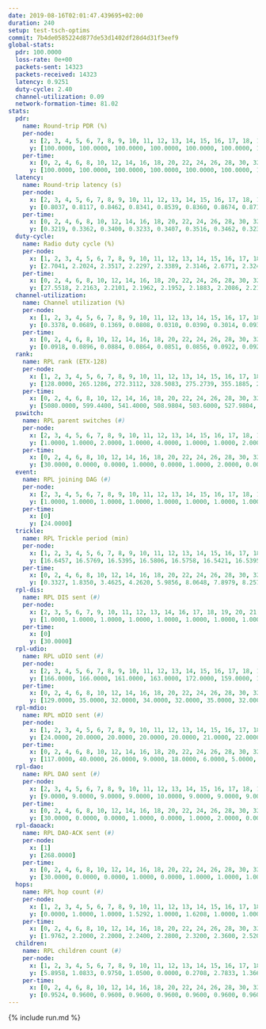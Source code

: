 ```yaml
---
date: 2019-08-16T02:01:47.439695+02:00
duration: 240
setup: test-tsch-optims
commit: 7b4de0585224d877de53d1402df28d4d31f3eef9
global-stats:
  pdr: 100.0000
  loss-rate: 0e+00
  packets-sent: 14323
  packets-received: 14323
  latency: 0.9251
  duty-cycle: 2.40
  channel-utilization: 0.09
  network-formation-time: 81.02
stats:
  pdr:
    name: Round-trip PDR (%)
    per-node:
      x: [2, 3, 4, 5, 6, 7, 8, 9, 10, 11, 12, 13, 14, 15, 16, 17, 18, 19, 20, 21, 22, 23, 24, 25]
      y: [100.0000, 100.0000, 100.0000, 100.0000, 100.0000, 100.0000, 100.0000, 100.0000, 100.0000, 100.0000, 100.0000, 100.0000, 100.0000, 100.0000, 100.0000, 100.0000, 100.0000, 100.0000, 100.0000, 100.0000, 100.0000, 100.0000, 100.0000, 100.0000]
    per-time:
      x: [0, 2, 4, 6, 8, 10, 12, 14, 16, 18, 20, 22, 24, 26, 28, 30, 32, 34, 36, 38, 40, 42, 44, 46, 48, 50, 52, 54, 56, 58, 60, 62, 64, 66, 68, 70, 72, 74, 76, 78, 80, 82, 84, 86, 88, 90, 92, 94, 96, 98, 100, 102, 104, 106, 108, 110, 112, 114, 116, 118, 120, 122, 124, 126, 128, 130, 132, 134, 136, 138, 140, 142, 144, 146, 148, 150, 152, 154, 156, 158, 160, 162, 164, 166, 168, 170, 172, 174, 176, 178, 180, 182, 184, 186, 188, 190, 192, 194, 196, 198, 200, 202, 204, 206, 208, 210, 212, 214, 216, 218, 220, 222, 224, 226, 228, 230, 232, 234, 236, 238, 240]
      y: [100.0000, 100.0000, 100.0000, 100.0000, 100.0000, 100.0000, 100.0000, 100.0000, 100.0000, 100.0000, 100.0000, 100.0000, 100.0000, 100.0000, 100.0000, 100.0000, 100.0000, 100.0000, 100.0000, 100.0000, 100.0000, 100.0000, 100.0000, 100.0000, 100.0000, 100.0000, 100.0000, 100.0000, 100.0000, 100.0000, 100.0000, 100.0000, 100.0000, 100.0000, 100.0000, 100.0000, 100.0000, 100.0000, 100.0000, 100.0000, 100.0000, 100.0000, 100.0000, 100.0000, 100.0000, 100.0000, 100.0000, 100.0000, 100.0000, 100.0000, 100.0000, 100.0000, 100.0000, 100.0000, 100.0000, 100.0000, 100.0000, 100.0000, 100.0000, 100.0000, 100.0000, 100.0000, 100.0000, 100.0000, 100.0000, 100.0000, 100.0000, 100.0000, 100.0000, 100.0000, 100.0000, 100.0000, 100.0000, 100.0000, 100.0000, 100.0000, 100.0000, 100.0000, 100.0000, 100.0000, 100.0000, 100.0000, 100.0000, 100.0000, 100.0000, 100.0000, 100.0000, 100.0000, 100.0000, 100.0000, 100.0000, 100.0000, 100.0000, 100.0000, 100.0000, 100.0000, 100.0000, 100.0000, 100.0000, 100.0000, 100.0000, 100.0000, 100.0000, 100.0000, 100.0000, 100.0000, 100.0000, 100.0000, 100.0000, 100.0000, 100.0000, 100.0000, 100.0000, 100.0000, 100.0000, 100.0000, 100.0000, 100.0000, 100.0000, 100.0000, null]
  latency:
    name: Round-trip latency (s)
    per-node:
      x: [2, 3, 4, 5, 6, 7, 8, 9, 10, 11, 12, 13, 14, 15, 16, 17, 18, 19, 20, 21, 22, 23, 24, 25]
      y: [0.8037, 0.8117, 0.8462, 0.8341, 0.8539, 0.8360, 0.8674, 0.8712, 0.8699, 0.9182, 0.8812, 0.9176, 0.9254, 0.9072, 0.9207, 0.9581, 0.9503, 0.9722, 1.0000, 1.0150, 0.9840, 1.1029, 1.0986, 1.0277]
    per-time:
      x: [0, 2, 4, 6, 8, 10, 12, 14, 16, 18, 20, 22, 24, 26, 28, 30, 32, 34, 36, 38, 40, 42, 44, 46, 48, 50, 52, 54, 56, 58, 60, 62, 64, 66, 68, 70, 72, 74, 76, 78, 80, 82, 84, 86, 88, 90, 92, 94, 96, 98, 100, 102, 104, 106, 108, 110, 112, 114, 116, 118, 120, 122, 124, 126, 128, 130, 132, 134, 136, 138, 140, 142, 144, 146, 148, 150, 152, 154, 156, 158, 160, 162, 164, 166, 168, 170, 172, 174, 176, 178, 180, 182, 184, 186, 188, 190, 192, 194, 196, 198, 200, 202, 204, 206, 208, 210, 212, 214, 216, 218, 220, 222, 224, 226, 228, 230, 232, 234, 236, 238, 240]
      y: [0.3219, 0.3362, 0.3400, 0.3233, 0.3407, 0.3516, 0.3462, 0.3237, 0.3325, 0.3408, 0.3536, 0.3195, 0.3540, 0.3487, 0.3591, 0.3413, 0.2998, 0.3196, 0.3318, 0.3422, 0.4182, 0.4386, 0.4092, 0.4049, 0.4561, 0.5533, 0.3628, 0.3612, 0.4077, 0.3063, 0.4249, 0.6294, 0.5482, 0.4397, 0.3525, 0.3509, 0.6092, 1.0244, 0.8005, 0.5516, 0.4675, 0.3762, 0.5773, 1.2533, 1.1367, 0.8274, 0.6037, 0.6114, 0.6835, 1.2618, 1.2782, 1.2643, 1.0792, 0.7924, 0.7386, 1.2592, 1.2732, 1.2701, 1.2765, 1.2435, 0.9796, 1.2518, 1.2805, 1.2729, 1.2609, 1.2990, 1.3053, 1.2567, 1.2515, 1.2685, 1.2654, 1.2658, 1.2943, 1.2751, 1.2540, 1.2499, 1.2822, 1.2989, 1.2921, 1.2816, 1.2743, 1.2671, 1.2688, 1.2774, 1.2565, 1.2454, 1.2579, 1.2585, 1.2572, 1.2689, 1.2646, 1.2585, 1.2674, 1.2897, 1.2528, 1.2829, 1.2707, 1.2793, 1.2945, 1.2664, 1.2588, 1.2429, 1.2548, 1.2349, 1.2446, 1.2544, 1.2776, 1.2298, 1.2605, 1.2017, 1.2467, 1.2336, 1.2378, 1.2407, 1.2117, 1.2241, 1.2511, 1.2372, 1.2385, 1.2410, null]
  duty-cycle:
    name: Radio duty cycle (%)
    per-node:
      x: [1, 2, 3, 4, 5, 6, 7, 8, 9, 10, 11, 12, 13, 14, 15, 16, 17, 18, 19, 20, 21, 22, 23, 24, 25]
      y: [2.7041, 2.2024, 2.3517, 2.2297, 2.3389, 2.3146, 2.6771, 2.3247, 2.3027, 2.3002, 2.2668, 2.1824, 2.5119, 2.4042, 2.3962, 2.6880, 2.3159, 2.4272, 2.3883, 2.5215, 2.4043, 2.5232, 2.4156, 2.4493, 2.4009]
    per-time:
      x: [0, 2, 4, 6, 8, 10, 12, 14, 16, 18, 20, 22, 24, 26, 28, 30, 32, 34, 36, 38, 40, 42, 44, 46, 48, 50, 52, 54, 56, 58, 60, 62, 64, 66, 68, 70, 72, 74, 76, 78, 80, 82, 84, 86, 88, 90, 92, 94, 96, 98, 100, 102, 104, 106, 108, 110, 112, 114, 116, 118, 120, 122, 124, 126, 128, 130, 132, 134, 136, 138, 140, 142, 144, 146, 148, 150, 152, 154, 156, 158, 160, 162, 164, 166, 168, 170, 172, 174, 176, 178, 180, 182, 184, 186, 188, 190, 192, 194, 196, 198, 200, 202, 204, 206, 208, 210, 212, 214, 216, 218, 220, 222, 224, 226, 228, 230, 232, 234, 236, 238, 240]
      y: [27.5518, 2.2163, 2.2101, 2.1962, 2.1952, 2.1883, 2.2086, 2.2125, 2.2043, 2.1995, 2.2036, 2.1951, 2.1978, 2.1933, 2.2355, 2.2061, 2.1900, 2.1816, 2.1921, 2.1728, 2.2119, 2.2471, 2.2250, 2.2315, 2.2180, 2.2625, 2.2184, 2.1883, 2.2149, 2.2123, 2.1704, 2.1953, 2.1835, 2.1602, 2.1752, 2.1813, 2.1727, 2.1779, 2.1891, 2.1949, 2.1731, 2.1780, 2.1922, 2.1951, 2.1655, 2.1764, 2.1793, 2.1658, 2.1847, 2.1847, 2.1854, 2.1846, 2.1839, 2.1756, 2.1791, 2.1828, 2.1802, 2.1886, 2.1877, 2.1869, 2.2112, 2.1824, 2.1854, 2.1987, 2.1781, 2.1845, 2.1954, 2.2026, 2.1766, 2.1740, 2.1682, 2.1971, 2.1979, 2.1839, 2.1888, 2.1729, 2.1848, 2.2013, 2.2114, 2.2109, 2.1854, 2.1869, 2.1821, 2.1863, 2.1871, 2.1801, 2.1715, 2.1779, 2.1859, 2.1733, 2.1762, 2.1895, 2.1793, 2.2144, 2.1903, 2.1801, 2.1855, 2.1857, 2.2009, 2.2051, 2.2010, 2.1855, 2.2054, 2.1849, 2.1863, 2.1908, 2.1851, 2.1866, 2.1696, 2.1724, 2.1636, 2.1940, 2.1681, 2.1827, 2.1794, 2.1751, 2.1819, 2.1863, 2.1857, 2.1757, null]
  channel-utilization:
    name: Channel utilization (%)
    per-node:
      x: [1, 2, 3, 4, 5, 6, 7, 8, 9, 10, 11, 12, 13, 14, 15, 16, 17, 18, 19, 20, 21, 22, 23, 24, 25]
      y: [0.3378, 0.0689, 0.1369, 0.0808, 0.0310, 0.0390, 0.3014, 0.0937, 0.0545, 0.0493, 0.0325, 0.0621, 0.0579, 0.0320, 0.1148, 0.1987, 0.0363, 0.0685, 0.0519, 0.0658, 0.0534, 0.0581, 0.0364, 0.0324, 0.0338]
    per-time:
      x: [0, 2, 4, 6, 8, 10, 12, 14, 16, 18, 20, 22, 24, 26, 28, 30, 32, 34, 36, 38, 40, 42, 44, 46, 48, 50, 52, 54, 56, 58, 60, 62, 64, 66, 68, 70, 72, 74, 76, 78, 80, 82, 84, 86, 88, 90, 92, 94, 96, 98, 100, 102, 104, 106, 108, 110, 112, 114, 116, 118, 120, 122, 124, 126, 128, 130, 132, 134, 136, 138, 140, 142, 144, 146, 148, 150, 152, 154, 156, 158, 160, 162, 164, 166, 168, 170, 172, 174, 176, 178, 180, 182, 184, 186, 188, 190, 192, 194, 196, 198, 200, 202, 204, 206, 208, 210, 212, 214, 216, 218, 220, 222, 224, 226, 228, 230, 232, 234, 236, 238, 240]
      y: [0.0918, 0.0896, 0.0884, 0.0864, 0.0851, 0.0856, 0.0922, 0.0923, 0.0898, 0.0901, 0.0923, 0.0887, 0.0898, 0.0895, 0.1030, 0.0924, 0.0859, 0.0833, 0.0874, 0.0811, 0.0935, 0.1056, 0.0970, 0.0980, 0.0938, 0.1075, 0.0939, 0.0863, 0.0934, 0.0946, 0.0813, 0.0891, 0.0839, 0.0765, 0.0806, 0.0861, 0.0800, 0.0835, 0.0883, 0.0864, 0.0775, 0.0807, 0.0845, 0.0873, 0.0778, 0.0820, 0.0818, 0.0790, 0.0854, 0.0831, 0.0819, 0.0835, 0.0840, 0.0830, 0.0823, 0.0840, 0.0844, 0.0859, 0.0866, 0.0836, 0.0937, 0.0834, 0.0845, 0.0880, 0.0811, 0.0820, 0.0858, 0.0870, 0.0788, 0.0779, 0.0780, 0.0857, 0.0853, 0.0824, 0.0840, 0.0768, 0.0802, 0.0856, 0.0897, 0.0912, 0.0827, 0.0841, 0.0813, 0.0820, 0.0835, 0.0806, 0.0774, 0.0805, 0.0827, 0.0797, 0.0802, 0.0856, 0.0798, 0.0922, 0.0837, 0.0793, 0.0824, 0.0844, 0.0892, 0.0898, 0.0869, 0.0797, 0.0868, 0.0798, 0.0823, 0.0841, 0.0847, 0.0833, 0.0790, 0.0754, 0.0752, 0.0859, 0.0767, 0.0812, 0.0799, 0.0799, 0.0846, 0.0837, 0.0826, 0.0773, null]
  rank:
    name: RPL rank (ETX-128)
    per-node:
      x: [1, 2, 3, 4, 5, 6, 7, 8, 9, 10, 11, 12, 13, 14, 15, 16, 17, 18, 19, 20, 21, 22, 23, 24, 25]
      y: [128.0000, 265.1286, 272.3112, 328.5083, 275.2739, 355.1885, 273.4232, 281.4855, 427.3347, 403.8730, 536.7530, 429.9424, 412.2822, 573.1417, 486.8443, 461.8816, 809.9076, 623.2480, 604.2967, 899.0522, 706.8185, 915.5221, 1037.8968, 780.9879, 1042.4016]
    per-time:
      x: [0, 2, 4, 6, 8, 10, 12, 14, 16, 18, 20, 22, 24, 26, 28, 30, 32, 34, 36, 38, 40, 42, 44, 46, 48, 50, 52, 54, 56, 58, 60, 62, 64, 66, 68, 70, 72, 74, 76, 78, 80, 82, 84, 86, 88, 90, 92, 94, 96, 98, 100, 102, 104, 106, 108, 110, 112, 114, 116, 118, 120, 122, 124, 126, 128, 130, 132, 134, 136, 138, 140, 142, 144, 146, 148, 150, 152, 154, 156, 158, 160, 162, 164, 166, 168, 170, 172, 174, 176, 178, 180, 182, 184, 186, 188, 190, 192, 194, 196, 198, 200, 202, 204, 206, 208, 210, 212, 214, 216, 218, 220, 222, 224, 226, 228, 230, 232, 234, 236, 238, 240]
      y: [5080.0000, 599.4400, 541.4000, 508.9804, 503.6000, 527.9804, 531.5192, 512.2200, 491.4200, 501.2800, 507.8400, 514.7451, 496.4000, 497.1765, 494.1538, 524.6275, 570.2941, 587.4200, 584.1000, 588.5200, 594.1667, 569.5741, 544.3200, 555.2941, 534.8431, 528.9804, 541.4800, 550.2600, 559.8200, 543.4615, 534.4118, 528.4815, 497.2200, 475.4800, 487.2400, 492.3600, 485.9412, 468.5741, 474.5882, 469.8868, 458.0000, 468.1800, 466.3400, 479.1731, 476.0800, 479.2000, 470.7500, 462.8824, 464.7308, 463.1961, 459.9000, 458.0800, 449.8039, 444.4200, 443.0600, 447.4400, 446.0000, 473.3137, 510.6400, 533.7600, 540.4423, 535.9400, 501.3636, 502.4340, 475.0000, 478.0000, 464.9400, 447.7800, 444.6600, 438.5490, 445.5882, 443.9216, 435.5000, 436.1000, 440.1200, 437.1800, 438.3400, 436.3600, 439.7059, 448.8235, 455.4808, 449.2353, 454.5882, 456.0000, 457.7692, 445.9000, 442.9000, 454.9245, 462.2800, 457.6863, 457.0800, 453.9600, 449.8000, 458.3333, 443.3000, 445.9000, 448.0600, 443.4800, 441.3725, 446.5600, 442.8846, 437.2200, 435.3333, 435.9423, 436.4510, 430.2800, 438.4118, 432.8846, 428.1200, 428.6400, 433.4000, 432.4200, 433.2200, 434.4400, 424.4000, 432.2075, 425.3800, 427.9400, 431.6667, 427.0200, null]
  pswitch:
    name: RPL parent switches (#)
    per-node:
      x: [2, 3, 4, 5, 6, 7, 8, 9, 10, 11, 12, 13, 14, 15, 16, 17, 18, 19, 20, 21, 22, 23, 24, 25]
      y: [1.0000, 1.0000, 2.0000, 1.0000, 4.0000, 1.0000, 1.0000, 2.0000, 4.0000, 7.0000, 3.0000, 1.0000, 7.0000, 4.0000, 5.0000, 9.0000, 10.0000, 6.0000, 9.0000, 8.0000, 9.0000, 12.0000, 9.0000, 9.0000]
    per-time:
      x: [0, 2, 4, 6, 8, 10, 12, 14, 16, 18, 20, 22, 24, 26, 28, 30, 32, 34, 36, 38, 40, 42, 44, 46, 48, 50, 52, 54, 56, 58, 60, 62, 64, 66, 68, 70, 72, 74, 76, 78, 80, 82, 84, 86, 88, 90, 92, 94, 96, 98, 100, 102, 104, 106, 108, 110, 112, 114, 116, 118, 120, 122, 124, 126, 128, 130, 132, 134, 136, 138, 140, 142, 144, 146, 148, 150, 152, 154, 156, 158, 160, 162, 164, 166, 168, 170, 172, 174, 176, 178, 180, 182, 184, 186, 188, 190, 192, 194, 196, 198, 200, 202, 204, 206, 208, 210, 212, 214, 216, 218, 220, 222, 224, 226, 228, 230, 232, 234, 236]
      y: [30.0000, 0.0000, 0.0000, 1.0000, 0.0000, 1.0000, 2.0000, 0.0000, 0.0000, 0.0000, 0.0000, 1.0000, 0.0000, 1.0000, 2.0000, 1.0000, 1.0000, 0.0000, 0.0000, 0.0000, 4.0000, 4.0000, 0.0000, 1.0000, 1.0000, 1.0000, 0.0000, 0.0000, 0.0000, 2.0000, 1.0000, 4.0000, 0.0000, 0.0000, 0.0000, 0.0000, 1.0000, 4.0000, 1.0000, 3.0000, 0.0000, 0.0000, 0.0000, 2.0000, 0.0000, 0.0000, 2.0000, 1.0000, 2.0000, 1.0000, 0.0000, 0.0000, 1.0000, 0.0000, 0.0000, 0.0000, 1.0000, 1.0000, 0.0000, 0.0000, 2.0000, 0.0000, 5.0000, 3.0000, 1.0000, 1.0000, 0.0000, 0.0000, 0.0000, 1.0000, 1.0000, 1.0000, 2.0000, 0.0000, 0.0000, 0.0000, 0.0000, 0.0000, 1.0000, 1.0000, 2.0000, 1.0000, 1.0000, 0.0000, 2.0000, 0.0000, 0.0000, 3.0000, 0.0000, 1.0000, 0.0000, 0.0000, 0.0000, 4.0000, 0.0000, 0.0000, 0.0000, 0.0000, 1.0000, 0.0000, 2.0000, 0.0000, 1.0000, 2.0000, 1.0000, 0.0000, 1.0000, 2.0000, 0.0000, 0.0000, 0.0000, 0.0000, 0.0000, 0.0000, 0.0000, 3.0000, 0.0000, 0.0000, 1.0000]
  event:
    name: RPL joining DAG (#)
    per-node:
      x: [2, 3, 4, 5, 6, 7, 8, 9, 10, 11, 12, 13, 14, 15, 16, 17, 18, 19, 20, 21, 22, 23, 24, 25]
      y: [1.0000, 1.0000, 1.0000, 1.0000, 1.0000, 1.0000, 1.0000, 1.0000, 1.0000, 1.0000, 1.0000, 1.0000, 1.0000, 1.0000, 1.0000, 1.0000, 1.0000, 1.0000, 1.0000, 1.0000, 1.0000, 1.0000, 1.0000, 1.0000]
    per-time:
      x: [0]
      y: [24.0000]
  trickle:
    name: RPL Trickle period (min)
    per-node:
      x: [1, 2, 3, 4, 5, 6, 7, 8, 9, 10, 11, 12, 13, 14, 15, 16, 17, 18, 19, 20, 21, 22, 23, 24, 25]
      y: [16.6457, 16.5769, 16.5395, 16.5806, 16.5758, 16.5421, 16.5395, 16.5395, 16.5338, 16.5415, 16.4586, 16.4756, 16.5231, 16.5460, 16.4811, 16.5386, 16.5534, 15.8725, 16.4717, 16.4309, 16.4820, 16.4660, 16.2263, 16.5519, 15.8837]
    per-time:
      x: [0, 2, 4, 6, 8, 10, 12, 14, 16, 18, 20, 22, 24, 26, 28, 30, 32, 34, 36, 38, 40, 42, 44, 46, 48, 50, 52, 54, 56, 58, 60, 62, 64, 66, 68, 70, 72, 74, 76, 78, 80, 82, 84, 86, 88, 90, 92, 94, 96, 98, 100, 102, 104, 106, 108, 110, 112, 114, 116, 118, 120, 122, 124, 126, 128, 130, 132, 134, 136, 138, 140, 142, 144, 146, 148, 150, 152, 154, 156, 158, 160, 162, 164, 166, 168, 170, 172, 174, 176, 178, 180, 182, 184, 186, 188, 190, 192, 194, 196, 198, 200, 202, 204, 206, 208, 210, 212, 214, 216, 218, 220, 222, 224, 226, 228, 230, 232, 234, 236, 238, 240]
      y: [0.3327, 1.8350, 3.4625, 4.2620, 5.9856, 8.0648, 7.8979, 8.2575, 9.0877, 15.7286, 16.4277, 16.6196, 16.7772, 16.7909, 17.1402, 17.4763, 17.4763, 17.4763, 17.4763, 17.4763, 17.4763, 17.4763, 17.4763, 17.4763, 17.4763, 17.4763, 17.4763, 17.4763, 17.4763, 17.4763, 17.4763, 17.4763, 17.4763, 17.4763, 17.4763, 17.4763, 17.4763, 17.4763, 17.4763, 17.4763, 17.4763, 17.4763, 17.4763, 17.4763, 17.4763, 17.4763, 17.4763, 17.4763, 17.4763, 17.4763, 17.4763, 17.4763, 17.4763, 17.4763, 17.4763, 17.4763, 17.4763, 17.4763, 17.4763, 17.4763, 17.4763, 17.4763, 17.4763, 17.4763, 17.4763, 17.4763, 17.4763, 17.4763, 17.4763, 17.4763, 17.4763, 17.4763, 17.4763, 17.4763, 17.4763, 17.4763, 17.4763, 17.4763, 17.4763, 17.4763, 17.4763, 17.4763, 17.4763, 17.4763, 17.4763, 17.4763, 17.4763, 17.4763, 17.4763, 17.4763, 17.4763, 17.4763, 17.4763, 17.4763, 17.4763, 17.4763, 17.4763, 17.4763, 17.4763, 17.4763, 17.4763, 17.4763, 17.4763, 17.4763, 17.4763, 17.4763, 17.4763, 17.4763, 17.4763, 17.4763, 17.4763, 17.4763, 17.4763, 17.4763, 17.4763, 17.4763, 17.4763, 17.4763, 17.4763, 17.4763, null]
  rpl-dis:
    name: RPL DIS sent (#)
    per-node:
      x: [2, 3, 5, 6, 7, 9, 10, 11, 12, 13, 14, 16, 17, 18, 19, 20, 21, 22, 23, 24, 25]
      y: [1.0000, 1.0000, 1.0000, 1.0000, 1.0000, 1.0000, 1.0000, 1.0000, 1.0000, 1.0000, 2.0000, 1.0000, 2.0000, 1.0000, 1.0000, 2.0000, 2.0000, 2.0000, 2.0000, 2.0000, 3.0000]
    per-time:
      x: [0]
      y: [30.0000]
  rpl-udio:
    name: RPL uDIO sent (#)
    per-node:
      x: [2, 3, 4, 5, 6, 7, 8, 9, 10, 11, 12, 13, 14, 15, 16, 17, 18, 19, 20, 21, 22, 23, 24, 25]
      y: [166.0000, 166.0000, 161.0000, 163.0000, 172.0000, 159.0000, 158.0000, 166.0000, 167.0000, 169.0000, 169.0000, 163.0000, 170.0000, 167.0000, 149.0000, 168.0000, 167.0000, 172.0000, 175.0000, 167.0000, 171.0000, 173.0000, 164.0000, 162.0000]
    per-time:
      x: [0, 2, 4, 6, 8, 10, 12, 14, 16, 18, 20, 22, 24, 26, 28, 30, 32, 34, 36, 38, 40, 42, 44, 46, 48, 50, 52, 54, 56, 58, 60, 62, 64, 66, 68, 70, 72, 74, 76, 78, 80, 82, 84, 86, 88, 90, 92, 94, 96, 98, 100, 102, 104, 106, 108, 110, 112, 114, 116, 118, 120, 122, 124, 126, 128, 130, 132, 134, 136, 138, 140, 142, 144, 146, 148, 150, 152, 154, 156, 158, 160, 162, 164, 166, 168, 170, 172, 174, 176, 178, 180, 182, 184, 186, 188, 190, 192, 194, 196, 198, 200, 202, 204, 206, 208, 210, 212, 214, 216, 218, 220, 222, 224, 226, 228, 230, 232, 234, 236, 238, 240]
      y: [129.0000, 35.0000, 32.0000, 34.0000, 32.0000, 35.0000, 32.0000, 37.0000, 33.0000, 33.0000, 32.0000, 34.0000, 32.0000, 33.0000, 29.0000, 41.0000, 32.0000, 31.0000, 30.0000, 29.0000, 35.0000, 27.0000, 33.0000, 33.0000, 37.0000, 36.0000, 37.0000, 28.0000, 31.0000, 28.0000, 30.0000, 31.0000, 36.0000, 37.0000, 31.0000, 37.0000, 27.0000, 32.0000, 35.0000, 33.0000, 31.0000, 26.0000, 31.0000, 31.0000, 29.0000, 30.0000, 34.0000, 36.0000, 28.0000, 35.0000, 29.0000, 31.0000, 31.0000, 30.0000, 37.0000, 34.0000, 30.0000, 36.0000, 36.0000, 34.0000, 35.0000, 33.0000, 31.0000, 32.0000, 33.0000, 29.0000, 26.0000, 34.0000, 34.0000, 33.0000, 32.0000, 30.0000, 34.0000, 29.0000, 30.0000, 34.0000, 27.0000, 36.0000, 34.0000, 31.0000, 29.0000, 37.0000, 36.0000, 34.0000, 30.0000, 29.0000, 34.0000, 31.0000, 33.0000, 30.0000, 36.0000, 34.0000, 32.0000, 31.0000, 29.0000, 31.0000, 32.0000, 30.0000, 35.0000, 33.0000, 28.0000, 36.0000, 32.0000, 34.0000, 30.0000, 29.0000, 34.0000, 36.0000, 32.0000, 33.0000, 30.0000, 33.0000, 32.0000, 31.0000, 34.0000, 35.0000, 34.0000, 34.0000, 35.0000, 29.0000, 2.0000]
  rpl-mdio:
    name: RPL mDIO sent (#)
    per-node:
      x: [1, 2, 3, 4, 5, 6, 7, 8, 9, 10, 11, 12, 13, 14, 15, 16, 17, 18, 19, 20, 21, 22, 23, 24, 25]
      y: [24.0000, 20.0000, 20.0000, 20.0000, 20.0000, 21.0000, 22.0000, 21.0000, 21.0000, 20.0000, 23.0000, 22.0000, 22.0000, 20.0000, 23.0000, 22.0000, 21.0000, 28.0000, 24.0000, 22.0000, 23.0000, 21.0000, 26.0000, 24.0000, 27.0000]
    per-time:
      x: [0, 2, 4, 6, 8, 10, 12, 14, 16, 18, 20, 22, 24, 26, 28, 30, 32, 34, 36, 38, 40, 42, 44, 46, 48, 50, 52, 54, 56, 58, 60, 62, 64, 66, 68, 70, 72, 74, 76, 78, 80, 82, 84, 86, 88, 90, 92, 94, 96, 98, 100, 102, 104, 106, 108, 110, 112, 114, 116, 118, 120, 122, 124, 126, 128, 130, 132, 134, 136, 138, 140, 142, 144, 146, 148, 150, 152, 154, 156, 158, 160, 162, 164, 166, 168, 170, 172, 174, 176, 178, 180, 182, 184, 186, 188, 190, 192, 194, 196, 198, 200, 202, 204, 206, 208, 210, 212, 214, 216, 218, 220, 222, 224, 226, 228, 230, 232, 234, 236, 238, 240]
      y: [117.0000, 40.0000, 26.0000, 9.0000, 18.0000, 6.0000, 5.0000, 14.0000, 9.0000, 3.0000, 1.0000, 0.0000, 0.0000, 3.0000, 3.0000, 7.0000, 7.0000, 4.0000, 2.0000, 0.0000, 0.0000, 0.0000, 1.0000, 6.0000, 4.0000, 7.0000, 6.0000, 0.0000, 0.0000, 1.0000, 1.0000, 4.0000, 4.0000, 9.0000, 5.0000, 1.0000, 1.0000, 0.0000, 0.0000, 1.0000, 5.0000, 4.0000, 7.0000, 7.0000, 0.0000, 0.0000, 2.0000, 0.0000, 1.0000, 5.0000, 11.0000, 2.0000, 3.0000, 1.0000, 1.0000, 1.0000, 0.0000, 4.0000, 5.0000, 6.0000, 5.0000, 3.0000, 0.0000, 0.0000, 1.0000, 1.0000, 8.0000, 6.0000, 5.0000, 3.0000, 1.0000, 1.0000, 0.0000, 0.0000, 2.0000, 5.0000, 5.0000, 6.0000, 5.0000, 1.0000, 0.0000, 0.0000, 2.0000, 4.0000, 5.0000, 5.0000, 7.0000, 1.0000, 1.0000, 0.0000, 0.0000, 0.0000, 9.0000, 8.0000, 3.0000, 5.0000, 0.0000, 1.0000, 1.0000, 0.0000, 1.0000, 8.0000, 4.0000, 6.0000, 2.0000, 2.0000, 1.0000, 0.0000, 0.0000, 4.0000, 7.0000, 3.0000, 5.0000, 4.0000, 1.0000, 1.0000, 1.0000, 0.0000, 2.0000, 4.0000, 1.0000]
  rpl-dao:
    name: RPL DAO sent (#)
    per-node:
      x: [2, 3, 4, 5, 6, 7, 8, 9, 10, 11, 12, 13, 14, 15, 16, 17, 18, 19, 20, 21, 22, 23, 24, 25]
      y: [9.0000, 9.0000, 9.0000, 9.0000, 10.0000, 9.0000, 9.0000, 9.0000, 10.0000, 12.0000, 10.0000, 9.0000, 13.0000, 10.0000, 11.0000, 14.0000, 13.0000, 13.0000, 13.0000, 13.0000, 14.0000, 15.0000, 12.0000, 13.0000]
    per-time:
      x: [0, 2, 4, 6, 8, 10, 12, 14, 16, 18, 20, 22, 24, 26, 28, 30, 32, 34, 36, 38, 40, 42, 44, 46, 48, 50, 52, 54, 56, 58, 60, 62, 64, 66, 68, 70, 72, 74, 76, 78, 80, 82, 84, 86, 88, 90, 92, 94, 96, 98, 100, 102, 104, 106, 108, 110, 112, 114, 116, 118, 120, 122, 124, 126, 128, 130, 132, 134, 136, 138, 140, 142, 144, 146, 148, 150, 152, 154, 156, 158, 160, 162, 164, 166, 168, 170, 172, 174, 176, 178, 180, 182, 184, 186, 188, 190, 192, 194, 196, 198, 200, 202, 204, 206, 208, 210, 212, 214, 216, 218, 220, 222, 224, 226, 228, 230, 232, 234, 236]
      y: [30.0000, 0.0000, 0.0000, 1.0000, 0.0000, 1.0000, 2.0000, 0.0000, 0.0000, 0.0000, 0.0000, 1.0000, 0.0000, 1.0000, 20.0000, 2.0000, 1.0000, 0.0000, 0.0000, 0.0000, 4.0000, 4.0000, 0.0000, 1.0000, 1.0000, 1.0000, 0.0000, 0.0000, 13.0000, 2.0000, 2.0000, 4.0000, 0.0000, 0.0000, 1.0000, 1.0000, 2.0000, 4.0000, 1.0000, 5.0000, 0.0000, 0.0000, 5.0000, 8.0000, 1.0000, 0.0000, 3.0000, 1.0000, 2.0000, 1.0000, 0.0000, 0.0000, 3.0000, 5.0000, 0.0000, 0.0000, 4.0000, 6.0000, 1.0000, 0.0000, 4.0000, 1.0000, 5.0000, 3.0000, 1.0000, 1.0000, 0.0000, 2.0000, 0.0000, 1.0000, 4.0000, 6.0000, 3.0000, 0.0000, 1.0000, 1.0000, 3.0000, 0.0000, 3.0000, 2.0000, 2.0000, 2.0000, 2.0000, 1.0000, 3.0000, 6.0000, 2.0000, 4.0000, 1.0000, 1.0000, 1.0000, 0.0000, 2.0000, 4.0000, 0.0000, 1.0000, 2.0000, 2.0000, 3.0000, 5.0000, 3.0000, 2.0000, 2.0000, 3.0000, 1.0000, 1.0000, 2.0000, 2.0000, 0.0000, 0.0000, 2.0000, 2.0000, 0.0000, 5.0000, 4.0000, 4.0000, 2.0000, 1.0000, 2.0000]
  rpl-daoack:
    name: RPL DAO-ACK sent (#)
    per-node:
      x: [1]
      y: [268.0000]
    per-time:
      x: [0, 2, 4, 6, 8, 10, 12, 14, 16, 18, 20, 22, 24, 26, 28, 30, 32, 34, 36, 38, 40, 42, 44, 46, 48, 50, 52, 54, 56, 58, 60, 62, 64, 66, 68, 70, 72, 74, 76, 78, 80, 82, 84, 86, 88, 90, 92, 94, 96, 98, 100, 102, 104, 106, 108, 110, 112, 114, 116, 118, 120, 122, 124, 126, 128, 130, 132, 134, 136, 138, 140, 142, 144, 146, 148, 150, 152, 154, 156, 158, 160, 162, 164, 166, 168, 170, 172, 174, 176, 178, 180, 182, 184, 186, 188, 190, 192, 194, 196, 198, 200, 202, 204, 206, 208, 210, 212, 214, 216, 218, 220, 222, 224, 226, 228, 230, 232, 234, 236]
      y: [30.0000, 0.0000, 0.0000, 1.0000, 0.0000, 1.0000, 1.0000, 1.0000, 0.0000, 0.0000, 0.0000, 0.0000, 1.0000, 1.0000, 20.0000, 2.0000, 1.0000, 0.0000, 0.0000, 0.0000, 4.0000, 4.0000, 0.0000, 1.0000, 1.0000, 1.0000, 0.0000, 0.0000, 13.0000, 2.0000, 2.0000, 4.0000, 0.0000, 0.0000, 0.0000, 2.0000, 2.0000, 4.0000, 1.0000, 5.0000, 0.0000, 0.0000, 5.0000, 8.0000, 1.0000, 0.0000, 3.0000, 1.0000, 2.0000, 1.0000, 0.0000, 0.0000, 3.0000, 5.0000, 0.0000, 0.0000, 4.0000, 6.0000, 1.0000, 0.0000, 4.0000, 1.0000, 5.0000, 3.0000, 1.0000, 1.0000, 0.0000, 1.0000, 1.0000, 1.0000, 3.0000, 7.0000, 3.0000, 0.0000, 1.0000, 1.0000, 3.0000, 0.0000, 3.0000, 2.0000, 2.0000, 2.0000, 2.0000, 1.0000, 3.0000, 6.0000, 2.0000, 4.0000, 1.0000, 1.0000, 1.0000, 0.0000, 2.0000, 4.0000, 0.0000, 1.0000, 2.0000, 2.0000, 3.0000, 5.0000, 3.0000, 2.0000, 2.0000, 3.0000, 1.0000, 1.0000, 2.0000, 2.0000, 0.0000, 0.0000, 2.0000, 2.0000, 0.0000, 4.0000, 5.0000, 4.0000, 2.0000, 1.0000, 2.0000]
  hops:
    name: RPL hop count (#)
    per-node:
      x: [1, 2, 3, 4, 5, 6, 7, 8, 9, 10, 11, 12, 13, 14, 15, 16, 17, 18, 19, 20, 21, 22, 23, 24, 25]
      y: [0.0000, 1.0000, 1.0000, 1.5292, 1.0000, 1.6208, 1.0000, 1.0000, 2.0000, 2.0000, 2.6917, 2.0625, 2.0000, 3.0084, 2.2917, 2.1333, 2.6402, 3.1375, 3.0917, 3.2720, 3.5941, 3.3556, 4.1757, 4.1046, 4.0711]
    per-time:
      x: [0, 2, 4, 6, 8, 10, 12, 14, 16, 18, 20, 22, 24, 26, 28, 30, 32, 34, 36, 38, 40, 42, 44, 46, 48, 50, 52, 54, 56, 58, 60, 62, 64, 66, 68, 70, 72, 74, 76, 78, 80, 82, 84, 86, 88, 90, 92, 94, 96, 98, 100, 102, 104, 106, 108, 110, 112, 114, 116, 118, 120, 122, 124, 126, 128, 130, 132, 134, 136, 138, 140, 142, 144, 146, 148, 150, 152, 154, 156, 158, 160, 162, 164, 166, 168, 170, 172, 174, 176, 178, 180, 182, 184, 186, 188, 190, 192, 194, 196, 198, 200, 202, 204, 206, 208, 210, 212, 214, 216, 218, 220, 222, 224, 226, 228, 230, 232, 234, 236, 238]
      y: [1.9762, 2.2000, 2.2000, 2.2400, 2.2800, 2.3200, 2.3600, 2.5200, 2.5200, 2.5200, 2.5200, 2.5200, 2.4000, 2.3800, 2.4200, 2.4800, 2.4000, 2.4000, 2.4000, 2.4000, 2.6800, 2.9200, 2.7600, 2.7400, 2.6800, 2.6400, 2.5600, 2.5600, 2.5600, 2.4400, 2.3200, 2.2800, 2.2400, 2.2400, 2.2400, 2.2400, 2.2400, 2.2400, 2.2400, 2.2400, 2.2400, 2.2400, 2.2400, 2.2000, 2.2000, 2.2000, 2.2000, 2.2000, 2.2200, 2.2400, 2.2400, 2.2400, 2.2400, 2.2400, 2.2400, 2.2400, 2.3000, 2.3600, 2.3600, 2.3600, 2.3600, 2.3600, 2.3200, 2.3400, 2.3200, 2.3200, 2.3200, 2.3200, 2.3200, 2.2800, 2.2800, 2.2800, 2.2800, 2.2800, 2.2800, 2.2800, 2.2800, 2.2800, 2.2800, 2.2800, 2.2800, 2.2600, 2.2400, 2.2000, 2.2000, 2.2000, 2.2000, 2.2000, 2.2000, 2.2000, 2.2000, 2.2000, 2.2000, 2.3200, 2.3200, 2.3200, 2.3200, 2.3200, 2.3600, 2.4000, 2.3000, 2.2400, 2.2400, 2.2400, 2.2400, 2.2400, 2.2400, 2.2400, 2.2000, 2.2000, 2.2000, 2.2000, 2.2000, 2.2000, 2.2000, 2.2000, 2.2000, 2.2000, 2.2000, 2.2000]
  children:
    name: RPL children count (#)
    per-node:
      x: [1, 2, 3, 4, 5, 6, 7, 8, 9, 10, 11, 12, 13, 14, 15, 16, 17, 18, 19, 20, 21, 22, 23, 24, 25]
      y: [5.8958, 1.0833, 0.9750, 1.0500, 0.0000, 0.2708, 2.7833, 1.3667, 0.7292, 0.5500, 0.0000, 0.2167, 0.6792, 0.0000, 1.1917, 3.0208, 0.0837, 1.0750, 0.5542, 1.0335, 0.5607, 0.7280, 0.0879, 0.0000, 0.0418]
    per-time:
      x: [0, 2, 4, 6, 8, 10, 12, 14, 16, 18, 20, 22, 24, 26, 28, 30, 32, 34, 36, 38, 40, 42, 44, 46, 48, 50, 52, 54, 56, 58, 60, 62, 64, 66, 68, 70, 72, 74, 76, 78, 80, 82, 84, 86, 88, 90, 92, 94, 96, 98, 100, 102, 104, 106, 108, 110, 112, 114, 116, 118, 120, 122, 124, 126, 128, 130, 132, 134, 136, 138, 140, 142, 144, 146, 148, 150, 152, 154, 156, 158, 160, 162, 164, 166, 168, 170, 172, 174, 176, 178, 180, 182, 184, 186, 188, 190, 192, 194, 196, 198, 200, 202, 204, 206, 208, 210, 212, 214, 216, 218, 220, 222, 224, 226, 228, 230, 232, 234, 236, 238]
      y: [0.9524, 0.9600, 0.9600, 0.9600, 0.9600, 0.9600, 0.9600, 0.9600, 0.9600, 0.9600, 0.9600, 0.9600, 0.9600, 0.9600, 0.9600, 0.9600, 0.9600, 0.9600, 0.9600, 0.9600, 0.9600, 0.9600, 0.9600, 0.9600, 0.9600, 0.9600, 0.9600, 0.9600, 0.9600, 0.9600, 0.9600, 0.9600, 0.9600, 0.9600, 0.9600, 0.9600, 0.9600, 0.9600, 0.9600, 0.9600, 0.9600, 0.9600, 0.9600, 0.9600, 0.9600, 0.9600, 0.9600, 0.9600, 0.9600, 0.9600, 0.9600, 0.9600, 0.9600, 0.9600, 0.9600, 0.9600, 0.9600, 0.9600, 0.9600, 0.9600, 0.9600, 0.9600, 0.9600, 0.9600, 0.9600, 0.9600, 0.9600, 0.9600, 0.9600, 0.9600, 0.9600, 0.9600, 0.9600, 0.9600, 0.9600, 0.9600, 0.9600, 0.9600, 0.9600, 0.9600, 0.9600, 0.9600, 0.9600, 0.9600, 0.9600, 0.9600, 0.9600, 0.9600, 0.9600, 0.9600, 0.9600, 0.9600, 0.9600, 0.9600, 0.9600, 0.9600, 0.9600, 0.9600, 0.9600, 0.9600, 0.9600, 0.9600, 0.9600, 0.9600, 0.9600, 0.9600, 0.9600, 0.9600, 0.9600, 0.9600, 0.9600, 0.9600, 0.9600, 0.9600, 0.9600, 0.9600, 0.9600, 0.9600, 0.9600, 0.9600]
---
```


{% include run.md %}
